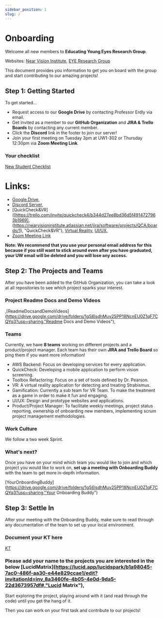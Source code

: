 ```yaml
---
sidebar_position: 1
slug: /
---
```


# Onboarding

Welcome all new members to **Educating Young Eyes Research Group**.

Websites: 
[Near Vision Institute](https://nvi.global/, "Near Vision Institute"), 
[EYE Research Group](https:https://educatingyoungeyes.org/, "EYE Research Group")

This document provides you information to get you on board with the group and start contributing to our amazing projects!

## Step 1: Getting Started

To get started...

- Request access to our **Google Drive** by contacting Professor Erdly via email.
- Get invited as a member to our **GitHub Organization** and **JIRA & Trello Boards** by contacting any current member.
- Click the **Discord** link in the footer to join our server! 
- Join your first meeting on Tuesday 3pm at UW1-302 or Thursday 12:30pm via **Zoom Meeting Link**.  

### Your checklist

[New Student Checklist](https://drive.google.com/drive/folders/0B0E52pE9-_njQ2N3MTFqNno2bGs?resourcekey=0-ftzSvgAMQe5B9UKVmQEpRA&usp=sharing, "New Student Checklist")

# Links: 
- [Google Drive](https://drive.google.com/drive/folders/0B0E52pE9-_njQ2N3MTFqNno2bGs?resourcekey=0-ftzSvgAMQe5B9UKVmQEpRA&usp=sharing, "Google Drive"), 
- [Discord Server](https://discord.gg/WWz3k8F4tt, "Discord Server"),
- [QuickCheck&VR]([https://trello.com/invite/quickcheck4/b344d27ee8bd36d5f4914727963b1969], (https://nearvisioninstitute.atlassian.net/jira/software/projects/QCA/boards/1), "QuickCheck&VR"),
                      [Virtual Reality](https://trello.com/invite/eyevrproject/e1f9926ae747591cf9216d96c6c47f15, "Virtual Reality"),
                      [UI/UX](https://trello.com/invite/uiuxteam157/cb626f8784b149afe0352fa531a05030, "UI/UX"),
- [Zoom Meeting Link](https://washington.zoom.us/j/96655710782?pwd=Tm5WV3ZFT0hTOWw5bGlXcXFsd2pMdz09, "Zoom Meeting Link")

**Note: We recommend that you use your personal email address for this because if you still want to stick around even after you have graduated, your UW email will be deleted and you will lose any access.**

## Step 2: The Projects and Teams

After you have been added to the GitHub Organization, you can take a look at all repositories to see which project sparks your interest.

### Project Readme Docs and Demo Videos

,[ReadmeDocsandDemoVideos](https://drive.google.com/drive/folders/1gS6lsdhMuv25PP18NcnEU0Z1qF7CQYq3?usp=sharing,"Readme Docs and Demo Videos"),

### Teams

Currently, we have **8 teams** working on different projects and a product/project manager. Each team has their own **JIRA and Trello Board** so ping them if you want more information!

- AWS Backend: Focus on developing services for every application.
- QuickCheck: Developing a mobile application to perform vision screening.
- Toolbox Refactoring: Focus on a set of tools defined by Dr. Pearson.
- VR: A virtual reality application for detecting and treating Strabismus.
- Gamification: Currently a sub team for VR Team. To make the treatment as a game in order to make it fun and engaging.
- UI/UX: Design and prototype websites and applications.
- Product/Project Manager: To facilitate weekly meetings, project status reporting, ownership of onboarding new members, implementing scrum project management methodologies.

### Work Culture
We follow a two week Sprint.  

### What's next?

Once you have on your mind which team you would like to join and which project you would like to work on, **set up a meeting with Onboarding Buddy** with the team to get more in-depth information.

[YourOnboardingBuddy](https://drive.google.com/drive/folders/1gS6lsdhMuv25PP18NcnEU0Z1qF7CQYq3?usp=sharing,"Your Onboarding Buddy")

## Step 3: Settle In

After your meeting with the Onboarding Buddy, make sure to read through any documentation of the team to set up your local environment.

### Document your KT here 

[KT](https://drive.google.com/drive/folders/0B0E52pE9-_njQ2N3MTFqNno2bGs?resourcekey=0-ftzSvgAMQe5B9UKVmQEpRA&usp=sharing, "New Student KT")

### Please add your name to the projects you are interested in the below **[LucidMatrix](https://lucid.app/lucidspark/b1a98045-7ac0-486f-aa30-e44e829ccae1/edit?invitationId=inv_8a3460fe-4b05-4e0d-9da5-22d3673957df#,"Lucid Matrix")**,

Start exploring the project, playing around with it (and read through the code) until you get the hang of it.

Then you can work on your first task and contribute to our projects!
